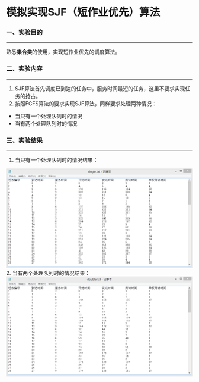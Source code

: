 
# 模拟实现SJF（短作业优先）算法
### 一、实验目的
----------------
  熟悉**集合类**的使用，实现短作业优先的调度算法。
### 二、实验内容
-----------------
1. SJF算法首先调度已到达的任务中，服务时间最短的任务，这里不要求实现任务的抢占。
2. 按照FCFS算法的要求实现SJF算法，同样要求处理两种情况：
  * 当只有一个处理队列时的情况
  * 当有两个处理队列时的情况

### 三、实验结果
-----------------
1. 当只有一个处理队列时的情况结果：<br>
<img src="https://github.com/123012015105/JAVA/blob/master/SJF/images/SJF%E5%8D%95%E9%98%9F%E5%88%97%E6%88%AA%E5%9B%BE.png">
2. 当有两个处理队列时的情况结果：
<img src="https://github.com/123012015105/JAVA/blob/master/SJF/images/SJF%E5%8F%8C%E9%98%9F%E5%88%97%E6%88%AA%E5%9B%BE.png">


